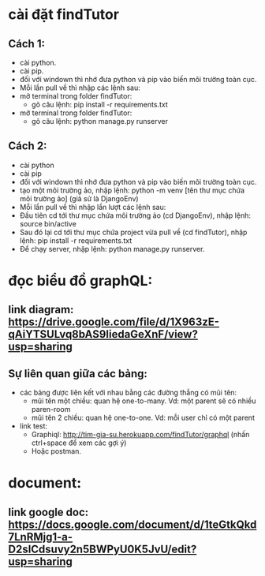 # cài đặt findTutor

## Cách 1:

- cài python.
- cài pip.
- đối với windown thì nhớ đưa python và pip vào biến môi trường toàn cục.
- Mỗi lần pull về thì nhập các lệnh sau:
- mở terminal trong folder findTutor:
  - gõ câu lệnh: pip install -r requirements.txt
- mở terminal trong folder findTutor: 
  - gõ câu lệnh: python manage.py runserver

## Cách 2:
- cài python
- cài pip 
- đối với windown thì nhớ đưa python và pip vào biến môi trường toàn cục.
- tạo một môi trường ảo, nhập lệnh: python -m venv [tên thư mục chứa môi trường ảo] (giả sử là DjangoEnv)
- Mỗi lần pull về thì nhập lần lượt các lệnh sau: 
- Đầu tiên cd tới thư mục chứa môi trường ảo (cd DjangoEnv), nhập lệnh: source bin/active
- Sau đó lại cd tới thư mục chứa project vừa pull về (cd findTutor), nhập lệnh: pip install -r requirements.txt
- Để chạy server, nhập lệnh: python manage.py runserver.

# đọc biểu đồ graphQL:

## link diagram: https://drive.google.com/file/d/1X963zE-qAiYTSULvq8bAS9IiedaGeXnF/view?usp=sharing

## Sự liên quan giữa các bảng:
- các bảng được liên kết với nhau bằng các đường thẳng có mũi tên:
  - mũi tên một chiều: quan hệ one-to-many. Vd: một parent sẽ có nhiều paren-room
  - mũi tên 2 chiều: quan hệ one-to-one. Vd: mỗi user chỉ có một parent
- link test: 
  - Graphiql: http://tim-gia-su.herokuapp.com/findTutor/graphql (nhấn ctrl+space để xem các gợi ý)
  - Hoặc postman.

# document:

## link google doc: https://docs.google.com/document/d/1teGtkQkd7LnRMjg1-a-D2sICdsuvy2n5BWPyU0K5JvU/edit?usp=sharing

